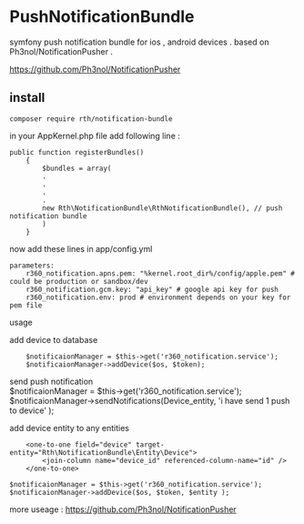 # PushNotificationBundle
symfony push notification bundle for ios , android devices . based on Ph3nol/NotificationPusher .

https://github.com/Ph3nol/NotificationPusher

## install

	composer require rth/notification-bundle

in your AppKernel.php file add following line :

	public function registerBundles()
		{
			$bundles = array(
			.
			.
			.
			.
			new Rth\NotificationBundle\RthNotificationBundle(), // push notification bundle
			)
		}

now add these lines in app/config.yml

	parameters:    
		r360_notification.apns.pem: "%kernel.root_dir%/config/apple.pem" # could be production or sandbox/dev 
		r360_notification.gcm.key: "api_key" # google api key for push 
		r360_notification.env: prod # environment depends on your key for pem file 
		
		
		
		
usage

add device to database

		$notificaionManager = $this->get('r360_notification.service');
        $notificaionManager->addDevice($os, $token);
		
send push notification		
		$notificaionManager = $this->get('r360_notification.service');
        $notificaionManager->sendNotifications(Device_entity, 'i have send 1 push to device' );
		
		
add device entity to any entities 

		<one-to-one field="device" target-entity="Rth\NotificationBundle\Entity\Device">
            <join-column name="device_id" referenced-column-name="id" />     
        </one-to-one>     	

	$notificaionManager = $this->get('r360_notification.service');
    $notificaionManager->addDevice($os, $token, $entity );	

more useage :
		https://github.com/Ph3nol/NotificationPusher